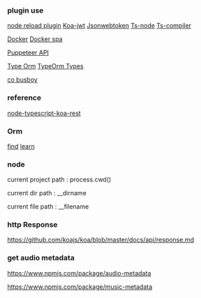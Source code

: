 ### plugin use
[node reload plugin](https://github.com/remy/nodemon)
[Koa-jwt](https://github.com/koajs/jwt)
[Jsonwebtoken](https://github.com/auth0/node-jsonwebtoken)
[Ts-node](https://github.com/TypeStrong/ts-node)
[Ts-compiler](https://www.typescriptlang.org/docs/handbook/compiler-options.html)

[Docker](https://docs.docker.com/get-started/)
[Docker spa](https://itnext.io/dockerizing-modern-web-apps-cd9667eebf44)

[Puppeteer API](https://zhaoqize.github.io/puppeteer-api-zh_CN/#/)

[Type Orm](https://github.com/typeorm/typeorm)
[TypeOrm Types](https://github.com/typeorm/typeorm/blob/master/docs/entities.md#column-types)

[co busboy](https://github.com/cojs/busboy)

### reference
[node-typescript-koa-rest](https://github.com/javieraviles/node-typescript-koa-rest)

### Orm
[find](https://github.com/typeorm/typeorm/blob/master/docs/find-options.md)
[learn](https://cnodejs.org/topic/5ac073b852d7d3a8698a49f4)


### node 

current project path : process.cwd()

current dir path : __dirname

current file path : __filename

### http Response
https://github.com/koajs/koa/blob/master/docs/api/response.md

### get audio metadata

https://www.npmjs.com/package/audio-metadata

https://www.npmjs.com/package/music-metadata